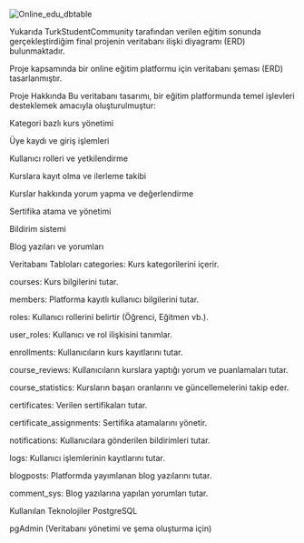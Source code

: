 ![Online_edu_dbtable](https://github.com/user-attachments/assets/0ab0e9c0-438e-4db4-965c-8feab74769dc)

Yukarıda TurkStudentCommunity tarafından verilen eğitim sonunda gerçekleştirdiğim final projenin veritabanı ilişki diyagramı (ERD) bulunmaktadır.

Proje kapsamında bir online eğitim platformu için veritabanı şeması (ERD) tasarlanmıştır.

Proje Hakkında
Bu veritabanı tasarımı, bir eğitim platformunda temel işlevleri desteklemek amacıyla oluşturulmuştur:

Kategori bazlı kurs yönetimi

Üye kaydı ve giriş işlemleri

Kullanıcı rolleri ve yetkilendirme

Kurslara kayıt olma ve ilerleme takibi

Kurslar hakkında yorum yapma ve değerlendirme

Sertifika atama ve yönetimi

Bildirim sistemi

Blog yazıları ve yorumları

Veritabanı Tabloları
categories: Kurs kategorilerini içerir.

courses: Kurs bilgilerini tutar.

members: Platforma kayıtlı kullanıcı bilgilerini tutar.

roles: Kullanıcı rollerini belirtir (Öğrenci, Eğitmen vb.).

user_roles: Kullanıcı ve rol ilişkisini tanımlar.

enrollments: Kullanıcıların kurs kayıtlarını tutar.

course_reviews: Kullanıcıların kurslara yaptığı yorum ve puanlamaları tutar.

course_statistics: Kursların başarı oranlarını ve güncellemelerini takip eder.

certificates: Verilen sertifikaları tutar.

certificate_assignments: Sertifika atamalarını yönetir.

notifications: Kullanıcılara gönderilen bildirimleri tutar.

logs: Kullanıcı işlemlerinin kayıtlarını tutar.

blogposts: Platformda yayımlanan blog yazılarını tutar.

comment_sys: Blog yazılarına yapılan yorumları tutar.


Kullanılan Teknolojiler
PostgreSQL

pgAdmin (Veritabanı yönetimi ve şema oluşturma için)

